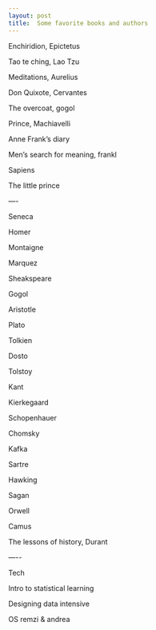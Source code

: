 ```yaml
---
layout: post
title:  Some favorite books and authors
---
```



Enchiridion, Epictetus 

Tao te ching, Lao Tzu 

Meditations, Aurelius 

Don Quixote, Cervantes 

The overcoat, gogol 

Prince, Machiavelli

Anne Frank’s diary 

Men’s search for meaning, frankl 

Sapiens

The little prince 

—- 

Seneca 

Homer  

Montaigne 

Marquez 

Sheakspeare 

Gogol 

Aristotle 

Plato 

Tolkien 

Dosto

Tolstoy  

Kant 

Kierkegaard

Schopenhauer 

Chomsky 

Kafka

Sartre

Hawking 

Sagan 

Orwell 

Camus 

The lessons of history, Durant 


—-- 

Tech 

Intro to statistical learning 

Designing data intensive 

OS remzi & andrea 




